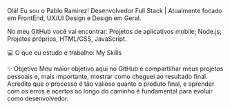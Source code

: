 Olá! Eu sou o Pablo Ramirez!
Desenvolvedor Full Stack | Atualmente focado em FrontEnd, UX/UI Design e Design em Geral. 

No meu GitHub você vai encontrar: Projetos de aplicativos mobile; Node.js; Projetos próprios, HTML/CSS, JavaScript.

💻 O que eu estudo e trabalho:
My Skills


✨ Objetivo
Meu maior objetivo aqui no GitHub é compartilhar meus projetos pessoais e, mais importante, mostrar como cheguei ao resultado final. Acredito que o processo é tão valioso quanto o produto final, e aprender com os erros e acertos ao longo do caminho é fundamental para evoluir como desenvolvedor.

